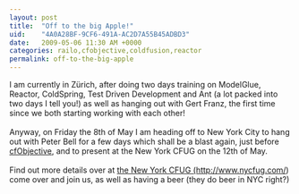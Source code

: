 ```yaml
---
layout: post
title:  "Off to the big Apple!"
uid:	"4A0A28BF-9CF6-491A-AC2D7A55B45ADBD3"
date:   2009-05-06 11:30 AM +0000
categories: railo,cfobjective,coldfusion,reactor
permalink: off-to-the-big-apple
---
```

<p>I am currently in Zürich, after doing two days training on ModelGlue, Reactor, ColdSpring, Test Driven Development and Ant (a lot packed into two days I tell you!) as well as hanging out with Gert Franz, the first time since we both starting working with each other!<br /><br />Anyway, on Friday the 8th of May I am heading off to New York City to hang out with Peter Bell for a few days which shall be a blast again, just before <a href="http://www.cfobjective.com/">cfObjective</a>, and to present at the New York CFUG on the 12th of May. <br /><br />Find out more details over at <a href="http://www.nycfug.com/">the New York CFUG (http://www.nycfug.com/</a>) come over and join us, as well as having a beer (they do beer in NYC right?)</p>